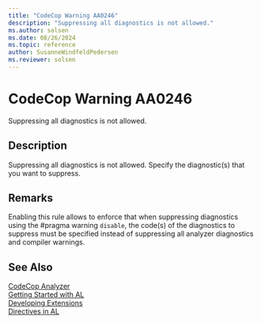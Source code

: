 ```yaml
---
title: "CodeCop Warning AA0246"
description: "Suppressing all diagnostics is not allowed."
ms.author: solsen
ms.date: 08/26/2024
ms.topic: reference
author: SusanneWindfeldPedersen
ms.reviewer: solsen
---
```

[//]: # (START>DO_NOT_EDIT)
[//]: # (IMPORTANT:Do not edit any of the content between here and the END>DO_NOT_EDIT.)
[//]: # (Any modifications should be made in the .xml files in the ModernDev repo.)
# CodeCop Warning AA0246
Suppressing all diagnostics is not allowed.

## Description
Suppressing all diagnostics is not allowed. Specify the diagnostic(s) that you want to suppress.

[//]: # (IMPORTANT: END>DO_NOT_EDIT)

## Remarks

Enabling this rule allows to enforce that when suppressing diagnostics using the #pragma warning `disable`, the code(s) of the diagnostics to suppress must be specified instead of suppressing all analyzer diagnostics and compiler warnings.

## See Also

[CodeCop Analyzer](codecop.md)  
[Getting Started with AL](../devenv-get-started.md)  
[Developing Extensions](../devenv-dev-overview.md)  
[Directives in AL](../directives/devenv-directives-in-al.md)
